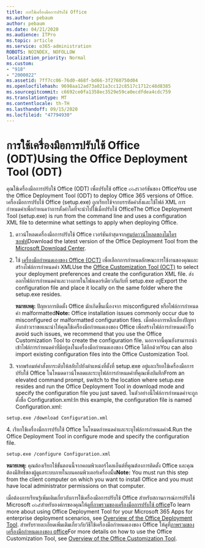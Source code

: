 ```yaml
---
title: การใช้เครื่องมือการปรับใช้ Office
ms.author: pebaum
author: pebaum
ms.date: 04/21/2020
ms.audience: ITPro
ms.topic: article
ms.service: o365-administration
ROBOTS: NOINDEX, NOFOLLOW
localization_priority: Normal
ms.custom:
- "918"
- "2000022"
ms.assetid: 7ff7cc06-76d0-468f-bd66-3f2760750d04
ms.openlocfilehash: 9698aa12ad73a021a3cc12c8517c1712c48d8385
ms.sourcegitcommit: c6692ce0fa1358ec3529e59ca0ecdfdea4cdc759
ms.translationtype: MT
ms.contentlocale: th-TH
ms.lasthandoff: 09/15/2020
ms.locfileid: "47794930"
---
```

# <a name="using-the-office-deployment-tool-odt"></a><span data-ttu-id="52fd7-102">การใช้เครื่องมือการปรับใช้ Office (ODT)</span><span class="sxs-lookup"><span data-stu-id="52fd7-102">Using the Office Deployment Tool (ODT)</span></span>

<span data-ttu-id="52fd7-103">คุณใช้เครื่องมือการปรับใช้ Office (ODT) เพื่อปรับใช้ office ๓๖๕เวอร์ชันของ Office</span><span class="sxs-lookup"><span data-stu-id="52fd7-103">You use the Office Deployment Tool (ODT) to deploy Office 365 versions of Office.</span></span> <span data-ttu-id="52fd7-104">เครื่องมือการปรับใช้ Office (setup.exe) ถูกเรียกใช้จากบรรทัดคำสั่งและใช้ไฟล์ XML การกำหนดค่าเพื่อกำหนดว่าการตั้งค่าใดที่จะนำไปใช้เมื่อปรับใช้ Office</span><span class="sxs-lookup"><span data-stu-id="52fd7-104">The Office Deployment Tool (setup.exe) is run from the command line and uses a configuration XML file to determine what settings to apply when deploying Office.</span></span>
  
1. <span data-ttu-id="52fd7-105">ดาวน์โหลดเครื่องมือการปรับใช้ Office เวอร์ชันล่าสุดจาก[ศูนย์ดาวน์โหลดของไมโครซอฟท์](https://go.microsoft.com/fwlink/p/?LinkID=626065)</span><span class="sxs-lookup"><span data-stu-id="52fd7-105">Download the latest version of the Office Deployment Tool from the [Microsoft Download Center](https://go.microsoft.com/fwlink/p/?LinkID=626065).</span></span>

2. <span data-ttu-id="52fd7-106">ใช้ [เครื่องมือกำหนดเองของ Office (OCT)](https://config.office.com) เพื่อเลือกการกำหนดลักษณะการใช้งานของคุณและสร้างไฟล์การกำหนดค่า XML</span><span class="sxs-lookup"><span data-stu-id="52fd7-106">Use the [Office Customization Tool (OCT)](https://config.office.com) to select your deployment preferences and create the configuration XML file.</span></span> <span data-ttu-id="52fd7-107">ส่งออกไฟล์การกำหนดค่าและวางภายในโฟลเดอร์เดียวกันกับที่ setup.exe อยู่</span><span class="sxs-lookup"><span data-stu-id="52fd7-107">Export the configuration file and place it locally on the same folder where the setup.exe resides.</span></span>

    <span data-ttu-id="52fd7-108">**หมายเหตุ:** ปัญหาการติดตั้ง Office มักเกิดขึ้นเนื่องจาก misconfigured หรือไฟล์การกำหนดค่า malformatted</span><span class="sxs-lookup"><span data-stu-id="52fd7-108">**Note:** Office installation issues commonly occur due to misconfigured or malformatted configuration files.</span></span> <span data-ttu-id="52fd7-109">เมื่อต้องการหลีกเลี่ยงปัญหาดังกล่าวเราขอแนะนำให้คุณใช้เครื่องมือกำหนดเองของ Office เพื่อสร้างไฟล์การกำหนดค่า</span><span class="sxs-lookup"><span data-stu-id="52fd7-109">To avoid such issues, we recommend that you use the Office Customization Tool to create the configuration file.</span></span> <span data-ttu-id="52fd7-110">นอกจากนี้คุณยังสามารถนำเข้าไฟล์การกำหนดค่าที่มีอยู่ลงในเครื่องมือกำหนดเองของ Office ได้อีกด้วย</span><span class="sxs-lookup"><span data-stu-id="52fd7-110">You can also import existing configuration files into the Office Customization Tool.</span></span>

3. <span data-ttu-id="52fd7-111">จากพร้อมท์คำสั่งยกระดับให้สลับไปยังตำแหน่งที่ตั้งที่ setup.exe อยู่และเรียกใช้เครื่องมือการปรับใช้ Office ในโหมดดาวน์โหลดและระบุไฟล์การกำหนดค่าที่คุณเพิ่งบันทึก</span><span class="sxs-lookup"><span data-stu-id="52fd7-111">From an elevated command prompt, switch to the location where setup.exe resides and run the Office Deployment Tool in download mode and specify the configuration file you just saved.</span></span> <span data-ttu-id="52fd7-112">ในตัวอย่างนี้ไฟล์การกำหนดค่าจะถูกตั้งชื่อ Configuration.xml:</span><span class="sxs-lookup"><span data-stu-id="52fd7-112">In this example, the configuration file is named Configuration.xml:</span></span>

```setup.exe /download Configuration.xml```

<span data-ttu-id="52fd7-113">4. เรียกใช้เครื่องมือการปรับใช้ Office ในโหมดกำหนดค่าและระบุไฟล์การกำหนดค่า</span><span class="sxs-lookup"><span data-stu-id="52fd7-113">4.Run the Office Deployment Tool in configure mode and specify the configuration file.</span></span>

```setup.exe /configure Configuration.xml```

<span data-ttu-id="52fd7-114">**หมายเหตุ:** คุณต้องเรียกใช้ขั้นตอนนี้จากคอมพิวเตอร์ไคลเอ็นต์ที่คุณต้องการติดตั้ง Office และคุณต้องมีสิทธิ์ของผู้ดูแลระบบภายในบนคอมพิวเตอร์เครื่องนั้น</span><span class="sxs-lookup"><span data-stu-id="52fd7-114">**Note:** You must run this step from the client computer on which you want to install Office and you must have local administrator permissions on that computer.</span></span>

<span data-ttu-id="52fd7-115">เมื่อต้องการเรียนรู้เพิ่มเติมเกี่ยวกับการใช้เครื่องมือการปรับใช้ Office สำหรับสถานการณ์การปรับใช้ Microsoft ๓๖๕สำหรับองค์กรของคุณให้ดู[ที่ภาพรวมของเครื่องมือการปรับใช้ office](https://docs.microsoft.com/deployoffice/overview-office-deployment-tool)</span><span class="sxs-lookup"><span data-stu-id="52fd7-115">To learn more about using Office Deployment Tool for your Microsoft 365 Apps for enterprise deployment scenarios, see [Overview of the Office Deployment Tool](https://docs.microsoft.com/deployoffice/overview-office-deployment-tool).</span></span> <span data-ttu-id="52fd7-116">สำหรับรายละเอียดเพิ่มเติมเกี่ยวกับวิธีใช้เครื่องมือกำหนดเองของ Office ให้ดูที่[ภาพรวมของเครื่องมือกำหนดเองของ office](https://docs.microsoft.com/DeployOffice/overview-of-the-office-customization-tool-for-click-to-run)</span><span class="sxs-lookup"><span data-stu-id="52fd7-116">For more details on how to use the Office Customization Tool, see [Overview of the Office Customization Tool](https://docs.microsoft.com/DeployOffice/overview-of-the-office-customization-tool-for-click-to-run).</span></span>

